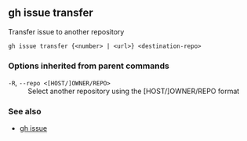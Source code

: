 

## gh issue transfer

Transfer issue to another repository

```
gh issue transfer {<number> | <url>} <destination-repo>
```

### Options inherited from parent commands


<dl class="flags">
	<dt><code>-R</code>, <code>--repo &lt;[HOST/]OWNER/REPO&gt;</code></dt>
	<dd>Select another repository using the [HOST/]OWNER/REPO format</dd>
</dl>


### See also

* [gh issue](./gh_issue)
